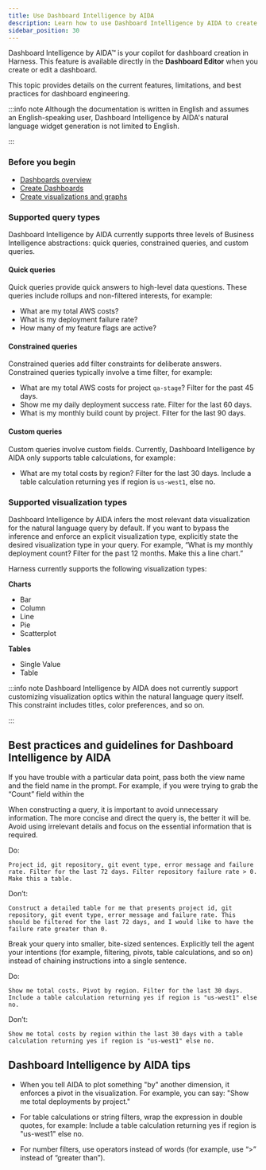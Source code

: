 ```yaml
---
title: Use Dashboard Intelligence by AIDA
description: Learn how to use Dashboard Intelligence by AIDA to create dashboards.
sidebar_position: 30
---
```


Dashboard Intelligence by AIDA™ is your copilot for dashboard creation in Harness. This feature is available directly in the **Dashboard Editor** when you create or edit a dashboard.

This topic provides details on the current features, limitations, and best practices for dashboard engineering.

:::info note
Although the documentation is written in English and assumes an English-speaking user, Dashboard Intelligence by AIDA's natural language widget generation is not limited to English.

:::

### Before you begin

- [Dashboards overview](/docs/platform/dashboards/dashboards-overview)
- [Create Dashboards](/docs/platform/dashboards/create-dashboards)
- [Create visualizations and graphs](/docs/platform/dashboards/create-visualizations-and-graphs/)

### Supported query types

Dashboard Intelligence by AIDA currently supports three levels of Business Intelligence abstractions: quick queries, constrained queries, and custom queries.

#### Quick queries

Quick queries provide quick answers to high-level data questions. These queries include rollups and non-filtered interests, for example:
   - What are my total AWS costs?
   - What is my deployment failure rate?
   - How many of my feature flags are active?

#### Constrained queries

Constrained queries add filter constraints for deliberate answers. Constrained queries typically involve a time filter, for example:
   - What are my total AWS costs for project `qa-stage`? Filter for the past 45 days.
   - Show me my daily deployment success rate. Filter for the last 60 days.
   - What is my monthly build count by project. Filter for the last 90 days.

#### Custom queries

Custom queries involve custom fields. Currently, Dashboard Intelligence by AIDA only supports table calculations, for example: 
   - What are my total costs by region? Filter for the last 30 days. Include a table calculation returning yes if region is `us-west1`, else no.

### Supported visualization types

Dashboard Intelligence by AIDA infers the most relevant data visualization for the natural language query by default. If you want to bypass the inference and enforce an explicit visualization type, explicitly state the desired visualization type in your query. For example, “What is my monthly deployment count? Filter for the past 12 months. Make this a line chart.”

Harness currently supports the following visualization types:

**Charts**
- Bar
- Column
- Line
- Pie
- Scatterplot

**Tables**
- Single Value
- Table

:::info note
Dashboard Intelligence by AIDA does not currently support customizing visualization optics within the natural language query itself. This constraint includes titles, color preferences, and so on.

:::

## Best practices and guidelines for Dashboard Intelligence by AIDA

If you have trouble with a particular data point, pass both the view name and the field name in the prompt. For example, if you were trying to grab the “Count” field within the 

When constructing a query, it is important to avoid unnecessary information. The more concise and direct the query is, the better it will be. Avoid using irrelevant details and focus on the essential information that is required.

Do:

```
Project id, git repository, git event type, error message and failure rate. Filter for the last 72 days. Filter repository failure rate > 0. Make this a table.
```

Don’t:

```
Construct a detailed table for me that presents project id, git repository, git event type, error message and failure rate. This should be filtered for the last 72 days, and I would like to have the failure rate greater than 0.
```

Break your query into smaller, bite-sized sentences. Explicitly tell the agent your intentions (for example, filtering, pivots, table calculations, and so on) instead of chaining instructions into a single sentence.

Do:

```
Show me total costs. Pivot by region. Filter for the last 30 days. Include a table calculation returning yes if region is "us-west1" else no.
```

Don’t:

```
Show me total costs by region within the last 30 days with a table calculation returning yes if region is "us-west1" else no.
```

## Dashboard Intelligence by AIDA tips

- When you tell AIDA to plot something "by" another dimension, it enforces a pivot in the visualization. For example, you can say: "Show me total deployments by project."

- For table calculations or string filters, wrap the expression in double quotes, for example: Include a table calculation returning yes if region is "us-west1" else no.

- For number filters, use operators instead of words (for example, use “>” instead of “greater than”).
